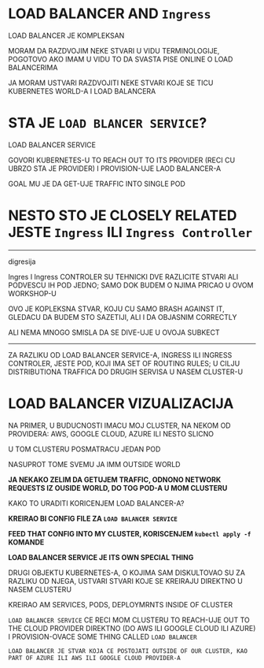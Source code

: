 # LOAD BALANCER AND `Ingress`

LOAD BALANCER JE KOMPLEKSAN

MORAM DA RAZDVOJIM NEKE STVARI U VIDU TERMINOLOGIJE, POGOTOVO AKO IMAM U VIDU TO DA SVASTA PISE ONLINE O LOAD BALANCERIMA

JA MORAM USTVARI RAZDVOJITI NEKE STVARI KOJE SE TICU KUBERNETES WORLD-A I LOAD BALANCERA

# STA JE `LOAD BLANCER SERVICE`?

LOAD BALANCER SERVICE

GOVORI KUBERNETES-U TO REACH OUT TO ITS PROVIDER (RECI CU UBRZO STA JE PROVIDER) I PROVISION-UJE LAOD BALANCER-A

GOAL MU JE DA GET-UJE TRAFFIC INTO SINGLE POD

# NESTO STO JE CLOSELY RELATED JESTE `Ingress` ILI `Ingress Controller`

***

digresija

Ingres I Ingress CONTROLER SU TEHNICKI DVE RAZLICITE STVARI ALI PODVESCU IH POD JEDNO; SAMO DOK BUDEM O NJIMA PRICAO U OVOM WORKSHOP-U

OVO JE KOPLEKSNA STVAR, KOJU CU SAMO BRASH AGAINST IT, GLEDACU DA BUDEM STO SAZETIJI, ALI I DA OBJASNIM CORRECTLY

ALI NEMA MNOGO SMISLA DA SE DIVE-UJE U OVOJA SUBKECT

***

ZA RAZLIKU OD LOAD BALANCER SERVICE-A, INGRESS ILI INGRESS CONTROLER, JESTE POD, KOJI IMA SET OF ROUTING RULES; U CILJU DISTRIBUTIONA TRAFFICA DO DRUGIH SERVISA U NASEM CLUSTER-U

# LOAD BALANCER VIZUALIZACIJA

NA PRIMER, U BUDUCNOSTI IMACU MOJ CLUSTER, NA NEKOM OD PROVIDERA: AWS, GOOGLE CLOUD, AZURE ILI NESTO SLICNO

U TOM CLUSTERU POSMATRACU JEDAN POD

NASUPROT TOME SVEMU JA IMM OUTSIDE WORLD

**JA NEKAKO ZELIM DA GETUJEM TRAFFIC, ODNONO NETWORK REQUESTS IZ OUSIDE WORLD, DO TOG POD-A U MOM CLUSTERU**

KAKO TO URADITI KORICENJEM LOAD BALANCER-A?

**KREIRAO BI CONFIG FILE ZA `LOAD BALANCER SERVICE`** 

**FEED THAT CONFIG INTO MY CLUSTER, KORISCENJEM `kubectl apply -f` KOMANDE**

**LOAD BALANCER SERVICE JE ITS OWN SPECIAL THING**

DRUGI OBJEKTU KUBERNETES-A, O KOJIMA SAM DISKULTOVAO SU ZA RAZLIKU OD NJEGA, USTVARI STVARI KOJE SE KREIRAJU DIREKTNO U NASEM CLUSTERU

KREIRAO AM SERVICES, PODS, DEPLOYMRNTS INSIDE OF CLUSTER

`LOAD BALANCER SERVICE` CE RECI MOM CLUSTERU TO REACH-UJE OUT TO THE CLOUD PROVIDER DIREKTNO (DO AWS ILI GOOGLE CLOUD ILI AZURE) I PROVISION-OVACE SOME THING CALLED `LOAD BALANCER`

`LOAD BALANCER JE STVAR KOJA CE POSTOJATI OUTSIDE OF OUR CLUSTER, KAO PART OF AZURE ILI AWS ILI GOOGLE CLOUD PROVIDER-A`
